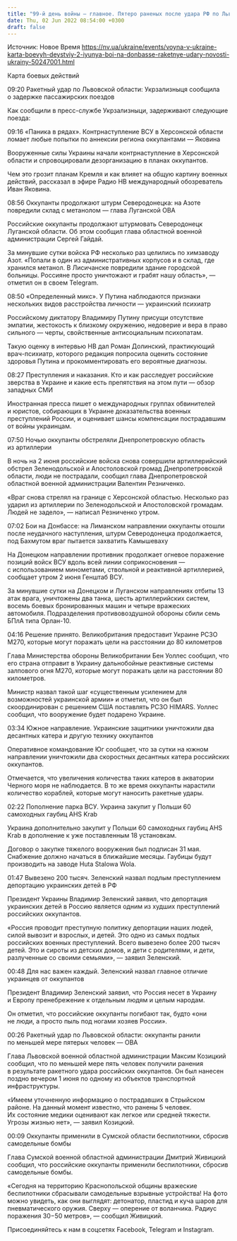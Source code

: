 ```yaml
---
title: "99-й день войны — главное. Пятеро раненых после удара РФ по Львовской области, штурм Северодонецка продолжается, Британия предоставит РСЗО"
date: Thu, 02 Jun 2022 08:54:00 +0300
draft: false
---
```

Источник: Новое Время https://nv.ua/ukraine/events/voyna-v-ukraine-karta-boevyh-deystviy-2-iyunya-boi-na-donbasse-raketnye-udary-novosti-ukrainy-50247001.html






Карта боевых действий



09:20 Ракетный удар по Львовской области: Укрзализныця сообщила о задержке пассажирских поездов

Как сообщили в пресс-службе Укрзализныци, задерживают следующие поезда:

09:16 «Паника в рядах». Контрнаступление ВСУ в Херсонской области ломает любые попытки по аннексии региона оккупантами — Яковина 

Вооруженные силы Украины начали контрнаступление в Херсонской области и спровоцировали дезорганизацию в планах оккупантов.

Чем это грозит планам Кремля и как влияет на общую картину военных действий, рассказал в эфире Радио НВ международный обозреватель Иван Яковина.

08:56 Оккупанты продолжают штурм Северодонецка: на Азоте повредили склад с метанолом — глава Луганской ОВА

Российские оккупанты продолжают штурмовать Северодонецк Луганской области. Об этом сообщил глава областной военной администрации Сергей Гайдай.

За минувшие сутки войска РФ несколько раз целились по химзаводу Азот. «Попали в один из административных корпусов и в склад, где хранился метанол. В Лисичанске повредили здание городской больницы. Россияне просто уничтожают и грабят нашу область», — отметил он в своем Telegram.

08:50 «Определенный микс». У Путина наблюдаются признаки нескольких видов расстройства личности — украинский психиатр

Российскому диктатору Владимиру Путину присущи отсутствие эмпатии, жестокость к близкому окружению, недоверие и вера в право сильного — черты, свойственные антисоциальным психопатам.

Такую оценку в интервью НВ дал Роман Долинский, практикующий врач-психиатр, которого редакция попросила оценить состояние здоровья Путина и прокомментировать его вероятные диагнозы.

08:27 Преступления и наказания. Кто и как расследует российские зверства в Украине и какие есть препятствия на этом пути — обзор западных СМИ

Иностранная пресса пишет о международных группах обвинителей и юристов, собирающих в Украине доказательства военных преступлений России, и оценивает шансы компенсации пострадавшим от войны украинцам.

07:50 Ночью оккупанты обстреляли Днепропетровскую область из артиллерии

В ночь на 2 июня российские войска снова совершили артиллерийский обстрел Зеленодольской и Апостоловской громад Днепропетровской области, люди не пострадали, сообщил глава Днепропетровской областной военной администрации Валентин Резниченко.

«Враг снова стрелял на границе с Херсонской областью. Несколько раз ударил из артиллерии по Зеленодольской и Апостоловской громадам. Людей не задело», — написал Резниченко утром.

07:02 Бои на Донбассе: на Лиманском направлении оккупанты отошли после неудачного наступления, штурм Северодонецка продолжается, под Бахмутом враг пытается захватить Камышеваху

На Донецком направлении противник продолжает огневое поражение позиций войск ВСУ вдоль всей линии соприкосновения — с использованием минометами, ствольной и реактивной артиллерией, сообщает утром 2 июня Генштаб ВСУ.

За минувшие сутки на Донецком и Луганском направлениях отбиты 13 атак врага, уничтожены два танка, шесть артиллерийских систем, восемь боевых бронированных машин и четыре вражеских автомобиля. Подразделения противовоздушной обороны сбили семь БПлА типа Орлан-10.



04:16 Решение принято. Великобритания предоставит Украине РСЗО M270, которые могут поражать цели на расстоянии до 80 километров

Глава Министерства обороны Великобритании Бен Уоллес сообщил, что его страна отправит в Украину дальнобойные реактивные системы залпового огня M270, которые могут поражать цели на расстоянии 80 километров.

Министр назвал такой шаг «существенным усилением для возможностей украинской армии» и отметил, что он был скоординирован с решением США поставлять РСЗО HIMARS. Уоллес сообщил, что вооружение будет подарено Украине.

03:34 Южное направление. Украинские защитники уничтожили два десантных катера и другую технику оккупантов

Оперативное командование Юг сообщает, что за сутки на южном направлении уничтожили два скоростных десантных катера российских оккупантов.

Отмечается, что увеличения количества таких катеров в акватории Черного моря не наблюдается. В то же время оккупанты нарастили количество кораблей, которые могут наносить ракетные удары.

02:22 Пополнение парка ВСУ. Украина закупит у Польши 60 самоходных гаубиц AHS Krab

Украина дополнительно закупит у Польши 60 самоходных гаубиц AHS Krab в дополнение к уже поставленным 18 установкам.

Договор о закупке тяжелого вооружения был подписан 31 мая. Снабжение должно начаться в ближайшие месяцы. Гаубицы будут производить на заводе Huta Stalowa Wola.

01:47 Вывезено 200 тысяч. Зеленский назвал подлым преступлением депортацию украинских детей в РФ

Президент Украины Владимир Зеленский заявил, что депортация украинских детей в Россию является одним из худших преступлений российских оккупантов.

«Россия проводит преступную политику депортации наших людей, силой вывозит и взрослых, и детей. Это одно из самых подлых российских военных преступлений. Всего вывезено более 200 тысяч детей. Это и сироты из детских домов, и дети с родителями, и дети, разлученные со своими семьями», — заявил Зеленский.

00:48 Для нас важен каждый. Зеленский назвал главное отличие украинцев от оккупантов

Президент Владимир Зеленский заявил, что Россия несет в Украину и Европу пренебрежение к отдельным людям и целым народам.

Он отметил, что российские оккупанты погибают так, будто «они не люди, а просто пыль под ногами хозяев России».

00:26 Ракетный удар по Львовской области: оккупанты ранили по меньшей мере пятерых человек — ОВА

Глава Львовской военной областной администрации Максим Козицкий сообщил, что по меньшей мере пять человек получили ранения в результате ракетного удара российских оккупантов. Он был нанесен поздно вечером 1 июня по одному из объектов транспортной инфраструктуры.



«Имеем уточненную информацию о пострадавших в Стрыйском районе. На данный момент известно, что ранены 5 человек. Их состояние медики оценивают как легкое или средней тяжести. Угрозы жизнью нет», — заявил Козицкий.

00:09 Оккупанты применили в Сумской области беспилотники, сбросив самодельные бомбы

Глава Сумской военной областной администрации Дмитрий Живицкий сообщил, что российские оккупанты применили беспилотники, сбросив самодельные бомбы.



«Сегодня на территорию Краснопольской общины вражеские беспилотники сбрасывали самодельные взрывные устройства! На фото можно увидеть, как они выглядят: детонатор, пластид и куча шаров для пневматического оружия. Сверху — оперение от воланчика. Радиус поражения 30−50 метров», — сообщил Живицкий.

Присоединяйтесь к нам в соцсетях Facebook, Telegram и Instagram.

